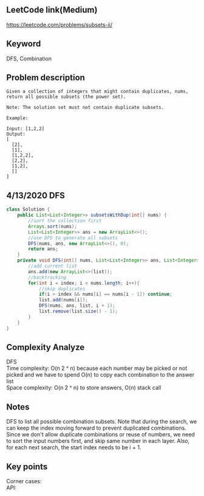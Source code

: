 ## LeetCode link(Medium)
https://leetcode.com/problems/subsets-ii/

## Keyword
DFS, Combination

## Problem description
```
Given a collection of integers that might contain duplicates, nums, return all possible subsets (the power set).

Note: The solution set must not contain duplicate subsets.

Example:

Input: [1,2,2]
Output:
[
  [2],
  [1],
  [1,2,2],
  [2,2],
  [1,2],
  []
]
```
## 4/13/2020 DFS

```java
class Solution {
    public List<List<Integer>> subsetsWithDup(int[] nums) {
        //sort the collection first
        Arrays.sort(nums);
        List<List<Integer>> ans = new ArrayList<>();
        //use DFS to generate all subsets
        DFS(nums, ans, new ArrayList<>(), 0);
        return ans;
    }
    private void DFS(int[] nums, List<List<Integer>> ans, List<Integer> list, int index){
        //add current list
        ans.add(new ArrayList<>(list));
        //backtracking
        for(int i = index; i < nums.length; i++){
            //skip duplicates
            if(i > index && nums[i] == nums[i - 1]) continue;
            list.add(nums[i]);
            DFS(nums, ans, list, i + 1);
            list.remove(list.size() - 1);
        }
    }
}
```

## Complexity Analyze
DFS\
Time complexity: O(n 2 ^ n) because each number may be picked or not picked and we have to spend O(n) to copy each combination to the answer list\
Space complexity: O(n 2 ^ n) to store answers, O(n) stack call

## Notes
DFS to list all possible combination subsets. Note that during the search, we can keep the index moving forward to prevent duplicated combinations. Since we don't allow duplicate combinations or reuse of numbers, we need to sort the input numbers first, and skip same number in each layer. Also, for each next search, the start index needs to be i + 1.

## Key points
Corner cases: \
API:
